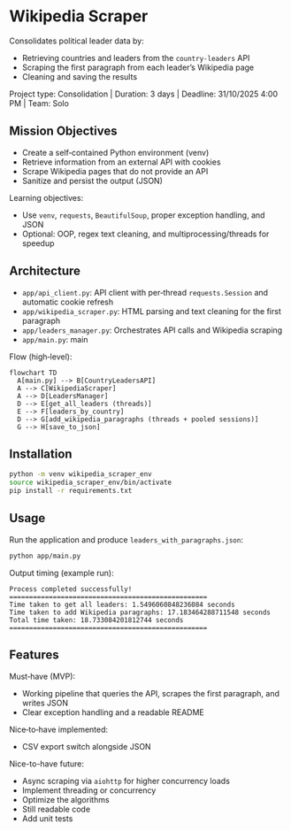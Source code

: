 # Wikipedia Scraper

Consolidates political leader data by:
- Retrieving countries and leaders from the `country-leaders` API
- Scraping the first paragraph from each leader’s Wikipedia page
- Cleaning and saving the results

Project type: Consolidation | Duration: 3 days | Deadline: 31/10/2025 4:00 PM | Team: Solo

## Mission Objectives
- Create a self‑contained Python environment (venv)
- Retrieve information from an external API with cookies
- Scrape Wikipedia pages that do not provide an API
- Sanitize and persist the output (JSON)

Learning objectives:
- Use `venv`, `requests`, `BeautifulSoup`, proper exception handling, and JSON
- Optional: OOP, regex text cleaning, and multiprocessing/threads for speedup

## Architecture
- `app/api_client.py`: API client with per‑thread `requests.Session` and automatic cookie refresh
- `app/wikipedia_scraper.py`: HTML parsing and text cleaning for the first paragraph
- `app/leaders_manager.py`: Orchestrates API calls and Wikipedia scraping
- `app/main.py`: main

Flow (high‑level):
```mermaid
flowchart TD
  A[main.py] --> B[CountryLeadersAPI]
  A --> C[WikipediaScraper]
  A --> D[LeadersManager]
  D --> E[get_all_leaders (threads)]
  E --> F[leaders_by_country]
  D --> G[add_wikipedia_paragraphs (threads + pooled sessions)]
  G --> H[save_to_json]
```

## Installation
```bash
python -m venv wikipedia_scraper_env
source wikipedia_scraper_env/bin/activate
pip install -r requirements.txt
```

## Usage
Run the application and produce `leaders_with_paragraphs.json`:
```bash
python app/main.py
```

Output timing (example run):
```
Process completed successfully!
==================================================
Time taken to get all leaders: 1.5496060848236084 seconds
Time taken to add Wikipedia paragraphs: 17.183464288711548 seconds
Total time taken: 18.733084201812744 seconds
==================================================
```

## Features
Must‑have (MVP):
- Working pipeline that queries the API, scrapes the first paragraph, and writes JSON
- Clear exception handling and a readable README

Nice‑to‑have implemented:
- CSV export switch alongside JSON

Nice-to-have future:
- Async scraping via `aiohttp` for higher concurrency loads
- Implement threading or concurrency
- Optimize the algorithms
- Still readable code
- Add unit tests

